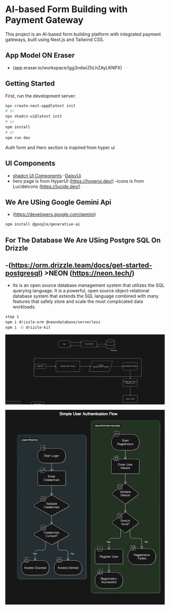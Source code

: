 # AI-based Form Building with Payment Gateway

This project is an AI-based form building platform with integrated payment gateways, built using Next.js and Tailwind CSS.



## App Model ON Eraser
- (app.eraser.io/workspace/lgg3ndwiZhLhZAyLKNPX)
## Getting Started

First, run the development server:

```bash
npx create-next-app@latest init
# or
npx shadcn-ui@latest init 
# or
npm install
# or
npm run dev
```

Auth form and Hero section is inspired from hyper ui

## UI Components
- [shadcn UI Components](https://ui.shadcn.com/)
-[DaisyUi](https://daisyui.com/)
- hero page is from HyperUI (https://hyperui.dev/)
-icons is from Lucideicons (https://lucide.dev/)





## We Are USing Google Gemini Api
- (https://developers.google.com/gemini)
```bash
npm install @google/generative-ai
```

## For The Database We Are USing Postgre SQL On Drizzle
-(https://orm.drizzle.team/docs/get-started-postgresql) >NEON (https://neon.tech/)
-
- Its is an open source database management system that utilizes the SQL querying language. It is a powerful, open source object-relational database system that extends the SQL language combined with many features that safely store and scale the most complicated data workloads.

```bash
step 1
npm i drizzle-orm @neondatabase/serverless
npm i -D drizzle-kit
```


![alt text](image-2.png)

![alt text](image.png)